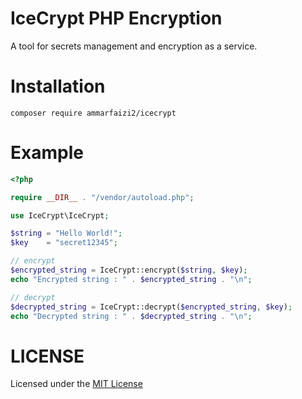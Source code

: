 # IceCrypt PHP Encryption
A tool for secrets management and encryption as a service.


# Installation
`composer require ammarfaizi2/icecrypt`



# Example
```php
<?php

require __DIR__ . "/vendor/autoload.php";

use IceCrypt\IceCrypt;

$string = "Hello World!";
$key	= "secret12345";

// encrypt
$encrypted_string = IceCrypt::encrypt($string, $key);
echo "Encrypted string : " . $encrypted_string . "\n";

// decrypt
$decrypted_string = IceCrypt::decrypt($encrypted_string, $key);
echo "Decrypted string : " . $decrypted_string . "\n";
```


# LICENSE
Licensed under the <a href="https://github.com/ammarfaizi2/IceCrypt/blob/master/LICENSE">MIT License</a>